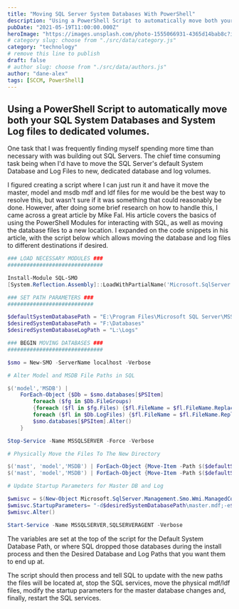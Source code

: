 ```yaml
---
title: "Moving SQL Server System Databases With PowerShell"
description: "Using a PowerShell Script to automatically move both your SQL System Databases and System Log files to dedicated volumes."
pubDate: "2021-05-19T11:00:00.000Z"
heroImage: "https://images.unsplash.com/photo-1555066931-4365d14bab8c?ixlib=rb-4.0.3&ixid=M3wxMjA3fDB8MHxwaG90by1wYWdlfHx8fGVufDB8fHx8fA%3D%3D&auto=format&fit=crop&w=1170&q=80"
# category slug: choose from "./src/data/category.js"
category: "technology"
# remove this line to publish
draft: false
# author slug: choose from "./src/data/authors.js"
author: "dane-alex"
tags: [SCCM, PowerShell]
---
```


## Using a PowerShell Script to automatically move both your SQL System Databases and System Log files to dedicated volumes.

One task that I was frequently finding myself spending more time than necessary with was building out SQL Servers. The chief time consuming task being when I'd have to move the SQL Server's default System Database and Log Files to new, dedicated database and log volumes.  

I figured creating a script where I can just run it and have it move the master, model and msdb mdf and ldf files for me would be the best way to resolve this, but wasn't sure if it was something that could reasonably be done. However, after doing some brief research on how to handle this, I came across a great article by Mike Fal. His article covers the basics of using the PowerShell Modules for interacting with SQL, as well as moving the database files to a new location. I expanded on the code snippets in his article, with the script below which allows moving the database and log files to different destinations if desired.

```powershell
### LOAD NECESSARY MODULES ###
##############################

Install-Module SQL-SMO
[System.Reflection.Assembly]::LoadWithPartialName('Microsoft.SqlServer.SqlWmiManagement')

### SET PATH PARAMETERS ###
###########################

$defaultSystemDatabasePath = "E:\Program Files\Microsoft SQL Server\MSSQL14.MSSQLSERVER\MSSQL\DATA"
$desiredSystemDatabasePath = "F:\Databases"
$desiredSystemDatabaseLogPath = "L:\Logs"

### BEGIN MOVING DATABASES ###
##############################

$smo = New-SMO -ServerName localhost -Verbose

# Alter Model and MSDB File Paths in SQL 

$('model','MSDB') |
    ForEach-Object {$Db = $smo.databases[$PSItem]
        foreach ($fg in $Db.FileGroups) 
        {foreach ($fl in $fg.Files) {$fl.FileName = $fl.FileName.Replace($defaultSystemDatabasePath, $desiredSystemDatabasePath)}}
        foreach ($fl in $Db.LogFiles) {$fl.FileName = $fl.FileName.Replace($defaultSystemDatabasePath, $desiredSystemDatabaseLogPath)}
        $smo.databases[$PSItem].Alter()
    }

Stop-Service -Name MSSQLSERVER -Force -Verbose

# Physically Move the Files To The New Directory

$('mast', 'model','MSDB') | ForEach-Object {Move-Item -Path $($defaultSystemDatabasePath + '\' + $PSItem+'*.mdf') -Destination $($desiredSystemDatabasePath + "\") -Verbose}
$('mast', 'model','MSDB') | ForEach-Object {Move-Item -Path $($defaultSystemDatabasePath + '\' + $PSItem+'*.ldf') -Destination $($desiredSystemDatabaseLogPath + "\") -Verbose}

# Update Startup Parameters for Master DB and Log

$wmisvc = $(New-Object Microsoft.SqlServer.Management.Smo.Wmi.ManagedComputer 'localhost').Services | where {$_.name -eq "MSSQLSERVER"}
$wmisvc.StartupParameters= "-d$desiredSystemDatabasePath\master.mdf;-e$desiredSystemDatabasePath\ERRORLOG;-l$desiredSystemDatabaseLogPath\mastlog.ldf"
$wmisvc.Alter()

Start-Service -Name MSSQLSERVER,SQLSERVERAGENT -Verbose
```

The variables are set at the top of the script for the Default System Database Path, or where SQL dropped those databases during the install process and then the Desired Database and Log Paths that you want them to end up at.

The script should then process and tell SQL to update with the new paths the files will be located at, stop the SQL services, move the physical mdf/ldf files, modify the startup parameters for the master database changes and, finally, restart the SQL services.